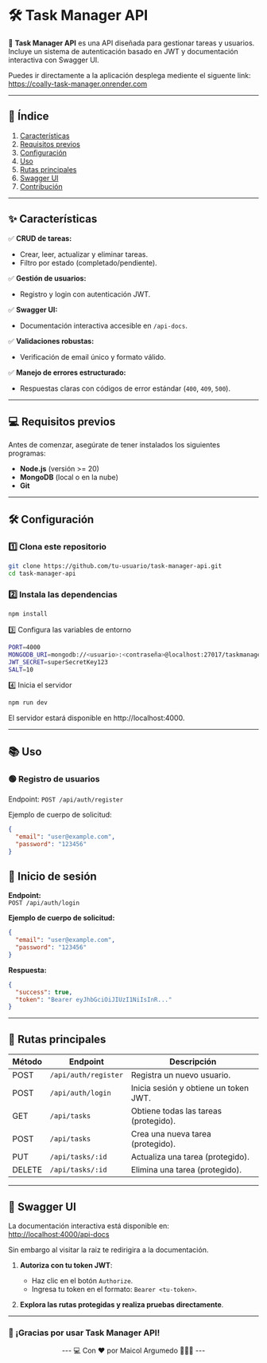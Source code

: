 # 🛠️ Task Manager API

🚀 **Task Manager API** es una API diseñada para gestionar tareas y usuarios. Incluye un sistema de autenticación basado en JWT y documentación interactiva con Swagger UI.

Puedes ir directamente a la aplicación desplega mediente el siguente link: https://coally-task-manager.onrender.com

---

## 📑 **Índice**
1. [Características](#-características)
2. [Requisitos previos](#-requisitos-previos)
3. [Configuración](#-configuración)
4. [Uso](#-uso)
5. [Rutas principales](#-rutas-principales)
6. [Swagger UI](#-swagger-ui)
7. [Contribución](#-contribución)

---

## ✨ **Características**

✅ **CRUD de tareas:**  
- Crear, leer, actualizar y eliminar tareas.  
- Filtro por estado (completado/pendiente).  

✅ **Gestión de usuarios:**  
- Registro y login con autenticación JWT.  

✅ **Swagger UI:**  
- Documentación interactiva accesible en `/api-docs`.  

✅ **Validaciones robustas:**  
- Verificación de email único y formato válido.  

✅ **Manejo de errores estructurado:**  
- Respuestas claras con códigos de error estándar (`400`, `409`, `500`).

---

## 💻 **Requisitos previos**

Antes de comenzar, asegúrate de tener instalados los siguientes programas:

- **Node.js** (versión >= 20)
- **MongoDB** (local o en la nube)
- **Git**

---

## 🛠️ **Configuración**

### 1️⃣ **Clona este repositorio**

```bash
git clone https://github.com/tu-usuario/task-manager-api.git
cd task-manager-api
```

### 2️⃣ Instala las dependencias


```bash
npm install
```

3️⃣ Configura las variables de entorno

```bash
PORT=4000
MONGODB_URI=mongodb://<usuario>:<contraseña>@localhost:27017/taskmanagerdb
JWT_SECRET=superSecretKey123
SALT=10
```

4️⃣ Inicia el servidor


```bash
npm run dev
```

El servidor estará disponible en http://localhost:4000.


---
## 📚 **Uso** 
### 🟢 Registro de usuarios

Endpoint:
`POST /api/auth/register`

Ejemplo de cuerpo de solicitud:
```json
{
  "email": "user@example.com",
  "password": "123456"
}
```

## 🔑 Inicio de sesión

**Endpoint:**  
`POST /api/auth/login`

**Ejemplo de cuerpo de solicitud:**
```json
{
  "email": "user@example.com",
  "password": "123456"
}
```
**Respuesta:**
```json
{
  "success": true,
  "token": "Bearer eyJhbGciOiJIUzI1NiIsInR..."
}
```
--- 
## 📜 Rutas principales

| **Método** | **Endpoint**          | **Descripción**                           |
|------------|-----------------------|-------------------------------------------|
| POST       | `/api/auth/register`  | Registra un nuevo usuario.                |
| POST       | `/api/auth/login`     | Inicia sesión y obtiene un token JWT.     |
| GET        | `/api/tasks`          | Obtiene todas las tareas (protegido).     |
| POST       | `/api/tasks`          | Crea una nueva tarea (protegido).         |
| PUT        | `/api/tasks/:id`      | Actualiza una tarea (protegido).          |
| DELETE     | `/api/tasks/:id`      | Elimina una tarea (protegido).            |


---
## 🧩 Swagger UI

La documentación interactiva está disponible en:  
[http://localhost:4000/api-docs](http://localhost:4000/api-docs)

Sin embargo al visitar la raiz te redirigira a la documentación.

1. **Autoriza con tu token JWT**:
   - Haz clic en el botón `Authorize`.
   - Ingresa tu token en el formato: `Bearer <tu-token>`.

2. **Explora las rutas protegidas y realiza pruebas directamente**.
---

### 🚀 ¡Gracias por usar Task Manager API!

<div align="center">
---
💻 Con ❤️ por Maicol Argumedo 🧑🏻‍💻
---
</div> 

